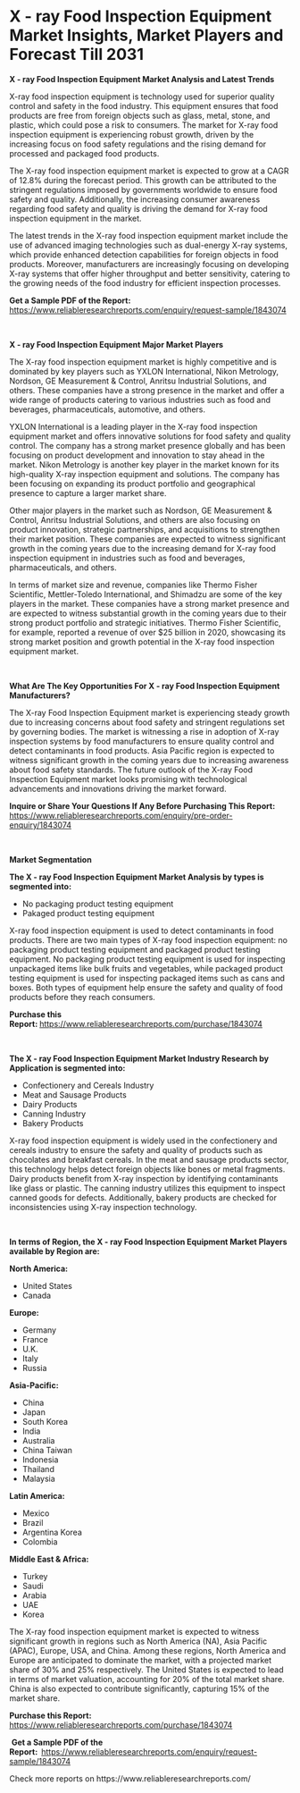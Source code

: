 <p><h1>X - ray Food Inspection Equipment Market Insights, Market Players and Forecast Till 2031</h1></p><p><strong>X - ray Food Inspection Equipment Market Analysis and Latest Trends</strong></p>
<p><p>X-ray food inspection equipment is technology used for superior quality control and safety in the food industry. This equipment ensures that food products are free from foreign objects such as glass, metal, stone, and plastic, which could pose a risk to consumers. The market for X-ray food inspection equipment is experiencing robust growth, driven by the increasing focus on food safety regulations and the rising demand for processed and packaged food products.</p><p>The X-ray food inspection equipment market is expected to grow at a CAGR of 12.8% during the forecast period. This growth can be attributed to the stringent regulations imposed by governments worldwide to ensure food safety and quality. Additionally, the increasing consumer awareness regarding food safety and quality is driving the demand for X-ray food inspection equipment in the market.</p><p>The latest trends in the X-ray food inspection equipment market include the use of advanced imaging technologies such as dual-energy X-ray systems, which provide enhanced detection capabilities for foreign objects in food products. Moreover, manufacturers are increasingly focusing on developing X-ray systems that offer higher throughput and better sensitivity, catering to the growing needs of the food industry for efficient inspection processes.</p></p>
<p><strong>Get a Sample PDF of the Report:&nbsp;</strong> <a href="https://www.reliableresearchreports.com/enquiry/request-sample/1843074">https://www.reliableresearchreports.com/enquiry/request-sample/1843074</a></p>
<p>&nbsp;</p>
<p><strong>X - ray Food Inspection Equipment Major Market Players</strong></p>
<p><p>The X-ray food inspection equipment market is highly competitive and is dominated by key players such as YXLON International, Nikon Metrology, Nordson, GE Measurement & Control, Anritsu Industrial Solutions, and others. These companies have a strong presence in the market and offer a wide range of products catering to various industries such as food and beverages, pharmaceuticals, automotive, and others.</p><p>YXLON International is a leading player in the X-ray food inspection equipment market and offers innovative solutions for food safety and quality control. The company has a strong market presence globally and has been focusing on product development and innovation to stay ahead in the market. Nikon Metrology is another key player in the market known for its high-quality X-ray inspection equipment and solutions. The company has been focusing on expanding its product portfolio and geographical presence to capture a larger market share.</p><p>Other major players in the market such as Nordson, GE Measurement & Control, Anritsu Industrial Solutions, and others are also focusing on product innovation, strategic partnerships, and acquisitions to strengthen their market position. These companies are expected to witness significant growth in the coming years due to the increasing demand for X-ray food inspection equipment in industries such as food and beverages, pharmaceuticals, and others.</p><p>In terms of market size and revenue, companies like Thermo Fisher Scientific, Mettler-Toledo International, and Shimadzu are some of the key players in the market. These companies have a strong market presence and are expected to witness substantial growth in the coming years due to their strong product portfolio and strategic initiatives. Thermo Fisher Scientific, for example, reported a revenue of over $25 billion in 2020, showcasing its strong market position and growth potential in the X-ray food inspection equipment market.</p></p>
<p>&nbsp;</p>
<p><strong>What Are The Key Opportunities For X - ray Food Inspection Equipment Manufacturers?</strong></p>
<p><p>The X-ray Food Inspection Equipment market is experiencing steady growth due to increasing concerns about food safety and stringent regulations set by governing bodies. The market is witnessing a rise in adoption of X-ray inspection systems by food manufacturers to ensure quality control and detect contaminants in food products. Asia Pacific region is expected to witness significant growth in the coming years due to increasing awareness about food safety standards. The future outlook of the X-ray Food Inspection Equipment market looks promising with technological advancements and innovations driving the market forward.</p></p>
<p><strong>Inquire or Share Your Questions If Any Before Purchasing This Report:</strong> <a href="https://www.reliableresearchreports.com/enquiry/pre-order-enquiry/1843074">https://www.reliableresearchreports.com/enquiry/pre-order-enquiry/1843074</a></p>
<p>&nbsp;</p>
<p><strong>Market Segmentation</strong></p>
<p><strong>The X - ray Food Inspection Equipment Market Analysis by types is segmented into:</strong></p>
<p><ul><li>No packaging product testing equipment</li><li>Pakaged product testing equipment</li></ul></p>
<p><p>X-ray food inspection equipment is used to detect contaminants in food products. There are two main types of X-ray food inspection equipment: no packaging product testing equipment and packaged product testing equipment. No packaging product testing equipment is used for inspecting unpackaged items like bulk fruits and vegetables, while packaged product testing equipment is used for inspecting packaged items such as cans and boxes. Both types of equipment help ensure the safety and quality of food products before they reach consumers.</p></p>
<p><strong>Purchase this Report:&nbsp;</strong><a href="https://www.reliableresearchreports.com/purchase/1843074">https://www.reliableresearchreports.com/purchase/1843074</a></p>
<p>&nbsp;</p>
<p><strong>The X - ray Food Inspection Equipment Market Industry Research by Application is segmented into:</strong></p>
<p><ul><li>Confectionery and Cereals Industry</li><li>Meat and Sausage Products</li><li>Dairy Products</li><li>Canning Industry</li><li>Bakery Products</li></ul></p>
<p><p>X-ray food inspection equipment is widely used in the confectionery and cereals industry to ensure the safety and quality of products such as chocolates and breakfast cereals. In the meat and sausage products sector, this technology helps detect foreign objects like bones or metal fragments. Dairy products benefit from X-ray inspection by identifying contaminants like glass or plastic. The canning industry utilizes this equipment to inspect canned goods for defects. Additionally, bakery products are checked for inconsistencies using X-ray inspection technology.</p></p>
<p>&nbsp;</p>
<p><strong>In terms of Region, the X - ray Food Inspection Equipment Market Players available by Region are:</strong></p>
<p>
    <p> <strong> North America: </strong>
        <ul>
            <li>United States</li>
            <li>Canada</li>
        </ul>
        </p> 
    <p> <strong> Europe: </strong>
        <ul>
            <li>Germany</li>
            <li>France</li>
            <li>U.K.</li>
            <li>Italy</li>
            <li>Russia</li>
        </ul>
        </p> 
    <p> <strong> Asia-Pacific: </strong>
        <ul>
            <li>China</li>
            <li>Japan</li>
            <li>South Korea</li>
            <li>India</li>
            <li>Australia</li>
            <li>China Taiwan</li>
            <li>Indonesia</li>
            <li>Thailand</li>
            <li>Malaysia</li>
        </ul>
        </p> 
    <p> <strong> Latin America: </strong>
        <ul>
            <li>Mexico</li>
            <li>Brazil</li>
            <li>Argentina Korea</li>
            <li>Colombia</li>
        </ul>
        </p> 
    <p> <strong> Middle East & Africa: </strong>
        <ul>
            <li>Turkey</li>
            <li>Saudi</li>
            <li>Arabia</li>
            <li>UAE</li>
            <li>Korea</li>
        </ul>
    </p>
    </p>
<p><p>The X-ray food inspection equipment market is expected to witness significant growth in regions such as North America (NA), Asia Pacific (APAC), Europe, USA, and China. Among these regions, North America and Europe are anticipated to dominate the market, with a projected market share of 30% and 25% respectively. The United States is expected to lead in terms of market valuation, accounting for 20% of the total market share. China is also expected to contribute significantly, capturing 15% of the market share.</p></p>
<p><strong>Purchase this Report: </strong><a href="https://www.reliableresearchreports.com/purchase/1843074">https://www.reliableresearchreports.com/purchase/1843074</a></p>
<p>&nbsp;<strong>Get a Sample PDF of the Report:&nbsp;&nbsp;</strong><a href="https://www.reliableresearchreports.com/enquiry/request-sample/1843074">https://www.reliableresearchreports.com/enquiry/request-sample/1843074</a></p>
<p><strong></strong></p>
<p>Check more reports on https://www.reliableresearchreports.com/</p>